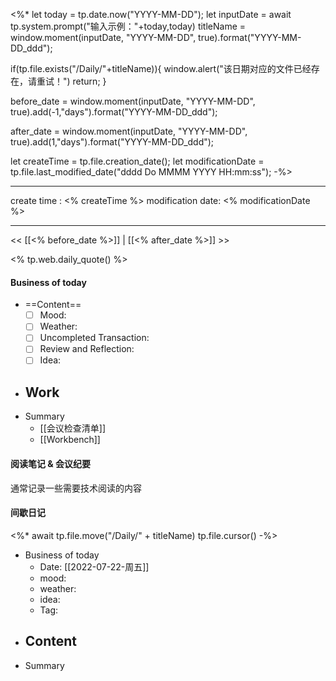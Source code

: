 <%*
let today = tp.date.now("YYYY-MM-DD");
let inputDate = await tp.system.prompt("输入示例："+today,today)
titleName = window.moment(inputDate, "YYYY-MM-DD", true).format("YYYY-MM-DD_ddd");

if(tp.file.exists("/Daily/"+titleName)){
		window.alert("该日期对应的文件已经存在，请重试！")
		return;
}

before_date = window.moment(inputDate, "YYYY-MM-DD", true).add(-1,"days").format("YYYY-MM-DD_ddd");

after_date = window.moment(inputDate, "YYYY-MM-DD", true).add(1,"days").format("YYYY-MM-DD_ddd");


let createTime = tp.file.creation_date();
let modificationDate = tp.file.last_modified_date("dddd Do MMMM YYYY HH:mm:ss");
-%>

---
create time : <% createTime %>
modification date: <% modificationDate %>

---

<< [[<% before_date %>]] | [[<% after_date %>]] >>

<% tp.web.daily_quote() %>


#### Business of today
-  ==Content==
	- [ ] Mood:
	- [ ] Weather:
	- [ ] Uncompleted Transaction:
	- [ ] Review and Reflection:
	- [ ] Idea:
- Work
	- 
- Summary
	- [[会议检查清单]]
	- [[Workbench]]
	
#### 阅读笔记 & 会议纪要
通常记录一些需要技术阅读的内容

#### 间歇日记

<%*
await tp.file.move("/Daily/" + titleName)
tp.file.cursor()
-%>


- Business of today
	- Date: [[2022-07-22-周五]]
	- mood:
	- weather:
	- idea:
	- Tag:
- Content
	- 
- Summary



